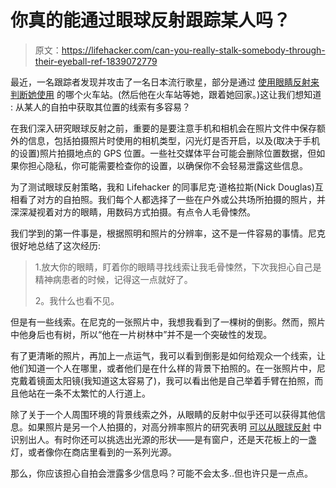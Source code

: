 # 你真的能通过眼球反射跟踪某人吗？

> 原文：<https://lifehacker.com/can-you-really-stalk-somebody-through-their-eyeball-ref-1839072779>

最近，一名跟踪者发现并攻击了一名日本流行歌星，部分是通过 [使用眼睛反射来判断她使用](https://www.tokyoreporter.com/crime/saitama-man-used-eye-reflection-in-online-image-to-stalk-idol/) 的哪个火车站。(然后他在火车站等她，跟着她回家。)这让我们想知道 : 从某人的自拍中获取其位置的线索有多容易？



在我们深入研究眼球反射之前，重要的是要注意手机和相机会在照片文件中保存额外的信息，包括拍摄照片时使用的相机类型，闪光灯是否开启，以及(取决于手机的设置)照片拍摄地点的 GPS 位置。一些社交媒体平台可能会删除位置数据，但如果你担心隐私，你可能需要检查你的设置，以确保你不会轻易泄露这些信息。

为了测试眼球反射策略，我和 Lifehacker 的同事尼克·道格拉斯(Nick Douglas)互相看了对方的自拍照。我们每个人都选择了一些在户外或公共场所拍摄的照片，并深深凝视着对方的眼睛，用数码方式拍摄。有点令人毛骨悚然。

我们学到的第一件事是，根据照明和照片的分辨率，这不是一件容易的事情。尼克很好地总结了这次经历:

> 1.放大你的眼睛，盯着你的眼睛寻找线索让我毛骨悚然，下次我担心自己是精神病患者的时候，记得这一点就好了。
> 
> 2。我什么也看不见。

但是有一些线索。在尼克的一张照片中，我想我看到了一棵树的倒影。然而，照片中他身后也有树，所以“他在一片树林中”并不是一个突破性的发现。

有了更清晰的照片，再加上一点运气，我可以看到倒影是如何给观众一个线索，让他们知道一个人在哪里，或者他们是在什么样的背景下拍照的。在一张照片中，尼克戴着镜面太阳镜(我知道这太容易了)，我可以看出他是自己举着手臂在拍照，而且他站在一条不太繁忙的人行道上。

除了关于一个人周围环境的背景线索之外，从眼睛的反射中似乎还可以获得其他信息。如果照片是另一个人拍摄的，对高分辨率照片的研究表明 [可以从眼球反射](http://blogs.discovermagazine.com/d-brief/2013/12/31/eye-reflections-in-photos-can-reliably-identify-whos-behind-the-lens/) 中识别出人。有时你还可以挑选出光源的形状——是有窗户，还是天花板上的一盏灯，或者像你在商店里看到的一系列光源。

那么，你应该担心自拍会泄露多少信息吗？可能不会太多..但也许只是一点点。